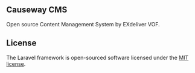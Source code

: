 ## Causeway CMS
Open source Content Management System by EXdeliver VOF.

## License

The Laravel framework is open-sourced software licensed under the [MIT license](https://opensource.org/licenses/MIT).
